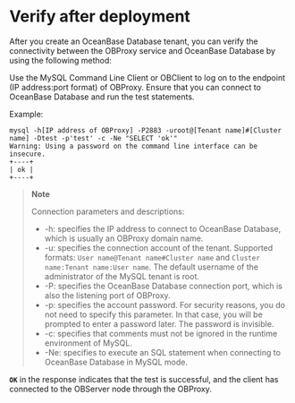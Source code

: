 # Verify after deployment

After you create an OceanBase Database tenant, you can verify the connectivity between the OBProxy service and OceanBase Database by using the following method:

Use the MySQL Command Line Client or OBClient to log on to the endpoint (IP address:port format) of OBProxy. Ensure that you can connect to OceanBase Database and run the test statements.

Example:

```shell
mysql -h[IP address of OBProxy] -P2883 -uroot@[Tenant name]#[Cluster name] -Dtest -p'test' -c -Ne "SELECT 'ok'"
Warning: Using a password on the command line interface can be insecure.
+----+
| ok |
+----+
```

> **Note**
>
> Connection parameters and descriptions:
>
> * -h: specifies the IP address to connect to OceanBase Database, which is usually an OBProxy domain name.
> * -u: specifies the connection account of the tenant. Supported formats: `User name@Tenant name#Cluster name` and `Cluster name:Tenant name:User name`. The default username of the administrator of the MySQL tenant is root.
> * -P: specifies the OceanBase Database connection port, which is also the listening port of OBProxy.
> * -p: specifies the account password. For security reasons, you do not need to specify this parameter. In that case, you will be prompted to enter a password later. The password is invisible.
> * -c: specifies that comments must not be ignored in the runtime environment of MySQL.
> * -Ne: specifies to execute an SQL statement when connecting to OceanBase Database in MySQL mode.

**`OK`** in the response indicates that the test is successful, and the client has connected to the OBServer node through the OBProxy.
